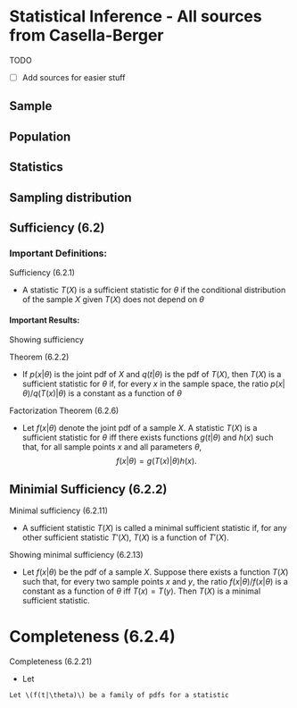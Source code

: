 # Statistical Inference - All sources from Casella-Berger

TODO

- [ ] Add sources for easier stuff

## Sample

## Population 

## Statistics

## Sampling distribution

## Sufficiency (6.2)

### Important Definitions: 

Sufficiency (6.2.1)
- A statistic $T(X)$ is a sufficient statistic for $\theta$ if the conditional distribution of the sample $X$ given $T(X)$ does not depend on $\theta$

#### Important Results:

Showing sufficiency

Theorem (6.2.2)
- If $p(x|\theta)$ is the joint pdf of $X$ and $q(t|\theta)$ is the pdf of $T(X)$, then $T(X)$ is a sufficient statistic for $\theta$ if, for every $x$ in the sample space, the ratio $p(x|\theta) / q(T(x)|\theta)$ is a constant as a function of $\theta$

Factorization Theorem (6.2.6)
- Let $f(x|\theta)$ denote the joint pdf of a sample $X$. A statistic $T(X)$ is a sufficient statistic for $\theta$ iff there exists functions $g(t|\theta)$ and $h(x)$ such that, for all sample points $x$ and all parameters $\theta$,
$$
f(x|\theta) = g(T(x)|\theta)h(x).
$$

## Minimial Sufficiency (6.2.2)

Minimal sufficiency (6.2.11)
- A sufficient statistic $T(X)$ is called a minimal sufficient statistic if, for any other sufficient statistic $T'(X)$, $T(X)$ is a function of $T'(X)$. 

Showing minimal sufficiency (6.2.13)
- Let $f(x|\theta)$ be the pdf of a sample $X$. Suppose there exists a function $T(X)$ such that, for every two sample points $x$ and $y$, the ratio $f(x|\theta) / f(x|\theta)$ is a constant as a function of $\theta$ iff $T(x) = T(y)$. Then $T(X)$ is a minimal sufficient statistic. 

# Completeness (6.2.4)

Completeness (6.2.21)
- Let 

```{theorem, 6.2.21, name = "Completeness"}
Let \(f(t|\theta)\) be a family of pdfs for a statistic
```